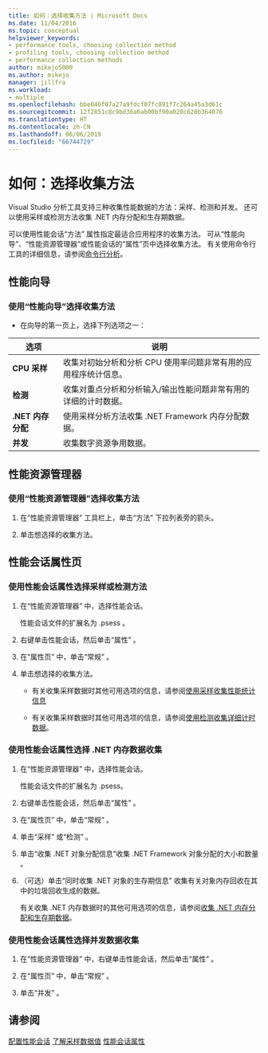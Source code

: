 ```yaml
---
title: 如何：选择收集方法 | Microsoft Docs
ms.date: 11/04/2016
ms.topic: conceptual
helpviewer_keywords:
- performance tools, choosing collection method
- profiling tools, choosing collection method
- performance collection methods
author: mikejo5000
ms.author: mikejo
manager: jillfra
ms.workload:
- multiple
ms.openlocfilehash: bbe046f07a27a9fdcf07fc891f7c264a45a3d61c
ms.sourcegitcommit: 12f2851c8c9bd36a6ab00bf90a020c620b364076
ms.translationtype: HT
ms.contentlocale: zh-CN
ms.lasthandoff: 06/06/2019
ms.locfileid: "66744729"
---
```

# <a name="how-to-choose-collection-methods"></a>如何：选择收集方法

Visual Studio 分析工具支持三种收集性能数据的方法：采样、检测和并发。 还可以使用采样或检测方法收集 .NET 内存分配和生存期数据。

可以使用性能会话“方法”  属性指定最适合应用程序的收集方法。 可从“性能向导”、“性能资源管理器”或性能会话的“属性”页中选择收集方法。 有关使用命令行工具的详细信息，请参阅[命令行分析](../profiling/using-the-profiling-tools-from-the-command-line.md)。

## <a name="performance-wizard"></a>性能向导

### <a name="to-select-a-collection-method-using-the-performance-wizard"></a>使用“性能向导”选择收集方法

- 在向导的第一页上，选择下列选项之一：

| 选项 | 说明 |
|----------------------------| - |
| **CPU 采样** | 收集对初始分析和分析 CPU 使用率问题非常有用的应用程序统计信息。 |
| **检测** | 收集对重点分析和分析输入/输出性能问题非常有用的详细的计时数据。 |
| **.NET 内存分配** | 使用采样分析方法收集 .NET Framework 内存分配数据。 |
| **并发** | 收集数字资源争用数据。 |

## <a name="performance-explorer"></a>性能资源管理器

### <a name="to-select-a-collection-method-using-performance-explorer"></a>使用“性能资源管理器”选择收集方法

1. 在“性能资源管理器”  工具栏上，单击“方法”  下拉列表旁的箭头。

2. 单击想选择的收集方法。

## <a name="performance-session-property-pages"></a>性能会话属性页

### <a name="to-select-the-sampling-or-instrumentation-method-using-performance-session-properties"></a>使用性能会话属性选择采样或检测方法

1. 在“性能资源管理器”  中，选择性能会话。

     性能会话文件的扩展名为 .psess  。

2. 右键单击性能会话，然后单击“属性”  。

3. 在“属性页”  中，单击“常规”  。

4. 单击想选择的收集方法。

    - 有关收集采样数据时其他可用选项的信息，请参阅[使用采样收集性能统计信息](../profiling/collecting-performance-statistics-by-using-sampling.md)

    - 有关收集采样数据时其他可用选项的信息，请参阅[使用检测收集详细计时数据](../profiling/collecting-detailed-timing-data-by-using-instrumentation.md)。

### <a name="to-select-net-memory-data-collection-by-using-performance-session-properties"></a>使用性能会话属性选择 .NET 内存数据收集

1. 在“性能资源管理器”  中，选择性能会话。

     性能会话文件的扩展名为 .psess。

2. 右键单击性能会话，然后单击“属性”  。

3. 在“属性页”  中，单击“常规”  。

4. 单击“采样”  或“检测”  。

5. 单击“收集 .NET 对象分配信息”收集 .NET Framework 对象分配的大小和数量  。

6. （可选）单击“同时收集 .NET 对象的生存期信息”  收集有关对象内存回收在其中的垃圾回收生成的数据。

     有关收集 .NET 内存数据时的其他可用选项的信息，请参阅[收集 .NET 内存分配和生存期数据](../profiling/collecting-dotnet-memory-allocation-and-lifetime-data.md)。

### <a name="to-select-concurrency-data-collection-by-using-performance-session-properties"></a>使用性能会话属性选择并发数据收集

1. 在“性能资源管理器”  中，右键单击性能会话，然后单击“属性”  。

2. 在“属性页”  中，单击“常规”  。

3. 单击“并发”  。

## <a name="see-also"></a>请参阅

[配置性能会话](../profiling/configuring-performance-sessions.md)
[了解采样数据值](../profiling/understanding-sampling-data-values.md)
[性能会话属性](../profiling/performance-session-properties.md)